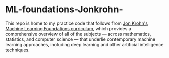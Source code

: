 # ML-foundations-Jonkrohn-

This repo is home to my practice code that follows from [Jon Krohn's Machine Learning Foundations curriculum](https://github.com/jonkrohn/ML-foundations), which provides a comprehensive overview of all of the subjects — across mathematics, statistics, and computer science — that underlie contemporary machine learning approaches, including deep learning and other artificial intelligence techniques.

